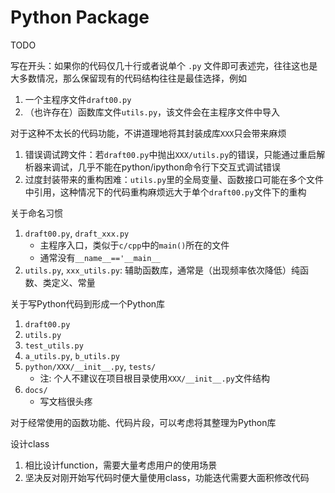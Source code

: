 # Python Package

TODO

写在开头：如果你的代码仅几十行或者说单个 `.py` 文件即可表述完，往往这也是大多数情况，那么保留现有的代码结构往往是最佳选择，例如

1. 一个主程序文件`draft00.py`
2. （也许存在）函数库文件`utils.py`，该文件会在主程序文件中导入

对于这种不太长的代码功能，不讲道理地将其封装成库`XXX`只会带来麻烦

1. 错误调试跨文件：若`draft00.py`中抛出`XXX/utils.py`的错误，只能通过重启解析器来调试，几乎不能在python/ipython命令行下交互式调试错误
2. 过度封装带来的重构困难：`utils.py`里的全局变量、函数接口可能在多个文件中引用，这种情况下的代码重构麻烦远大于单个`draft00.py`文件下的重构

关于命名习惯

1. `draft00.py`, `draft_xxx.py`
   * 主程序入口，类似于`c/cpp`中的`main()`所在的文件
   * 通常没有`__name__=='__main__`
2. `utils.py`, `xxx_utils.py`: 辅助函数库，通常是（出现频率依次降低）纯函数、类定义、常量

关于写Python代码到形成一个Python库

1. `draft00.py`
2. `utils.py`
3. `test_utils.py`
4. `a_utils.py`, `b_utils.py`
5. `python/XXX/__init__.py`, `tests/`
   * 注: 个人不建议在项目根目录使用`XXX/__init__.py`文件结构
6. `docs/`
   * 写文档很头疼

对于经常使用的函数功能、代码片段，可以考虑将其整理为Python库

设计class

1. 相比设计function，需要大量考虑用户的使用场景
2. 坚决反对刚开始写代码时便大量使用class，功能迭代需要大面积修改代码
